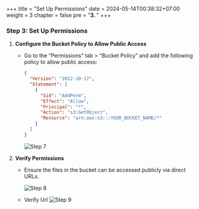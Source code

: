 +++
title = "Set Up Permissions"
date = 2024-05-14T00:38:32+07:00
weight = 3
chapter = false
pre = "<b>3. </b>"
+++

<!-- **Content:** -->

### Step 3: Set Up Permissions

1. **Configure the Bucket Policy to Allow Public Access**

   - Go to the “Permissions” tab > “Bucket Policy” and add the following policy to allow public access:

     ```json
     {
       "Version": "2012-10-17",
       "Statement": [
         {
           "Sid": "AddPerm",
           "Effect": "Allow",
           "Principal": "*",
           "Action": "s3:GetObject",
           "Resource": "arn:aws:s3:::YOUR_BUCKET_NAME/*"
         }
       ]
     }
     ```

     ![Step 7](../images/2-s3-static/7.step.png)

2. **Verify Permissions**

   - Ensure the files in the bucket can be accessed publicly via direct URLs.

     ![Step 8](../images/2-s3-static/8.step.png)

   - Verify Url
     ![Step 9](../images/2-s3-static/9.step.png)
